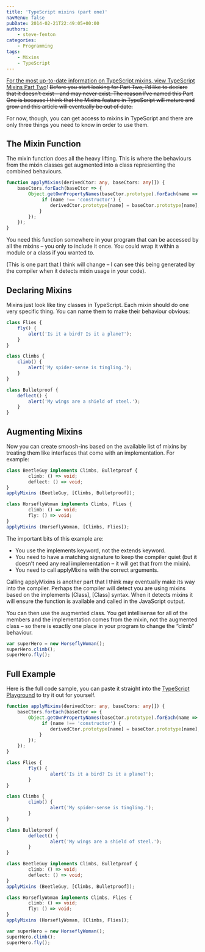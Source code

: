 ```yaml
---
title: 'TypeScript mixins (part one)'
navMenu: false
pubDate: 2014-02-21T22:49:05+00:00
authors:
    - steve-fenton
categories:
    - Programming
tags:
    - Mixins
    - TypeScript
---
```


[For the most up-to-date information on TypeScript mixins, view TypeScript Mixins Part Two](/blog/2017/08/typescript-mixins-part-two/)! <del>Before you start looking for Part Two, I’d like to declare that it doesn’t exist – and may never exist. The reason I’ve named this Part One is because I think that the Mixins feature in TypeScript will mature and grow and this article will eventually be out of date.</del>

For now, though, you can get access to mixins in TypeScript and there are only three things you need to know in order to use them.

## The Mixin Function

The mixin function does all the heavy lifting. This is where the behaviours from the mixin classes get augmented into a class representing the combined behaviours.

```typescript
function applyMixins(derivedCtor: any, baseCtors: any[]) {
    baseCtors.forEach(baseCtor => {
        Object.getOwnPropertyNames(baseCtor.prototype).forEach(name => {
             if (name !== 'constructor') {
                derivedCtor.prototype[name] = baseCtor.prototype[name];
            }
        });
    });
}
```

You need this function somewhere in your program that can be accessed by all the mixins – you only to include it once. You could wrap it within a module or a class if you wanted to.

(This is one part that I think will change – I can see this being generated by the compiler when it detects mixin usage in your code).

## Declaring Mixins

Mixins just look like tiny classes in TypeScript. Each mixin should do one very specific thing. You can name them to make their behaviour obvious:

```typescript
class Flies {
    fly() {
        alert('Is it a bird? Is it a plane?');
    }
}

class Climbs {
    climb() {
        alert('My spider-sense is tingling.');
    }
}

class Bulletproof {
    deflect() {
        alert('My wings are a shield of steel.');
    }
}
```

## Augmenting Mixins

Now you can create smoosh-ins based on the available list of mixins by treating them like interfaces that come with an implementation. For example:

```typescript
class BeetleGuy implements Climbs, Bulletproof {
        climb: () => void;
        deflect: () => void;
}
applyMixins (BeetleGuy, [Climbs, Bulletproof]);

class HorseflyWoman implements Climbs, Flies {
        climb: () => void;
        fly: () => void;
}
applyMixins (HorseflyWoman, [Climbs, Flies]);
```

The important bits of this example are:

- You use the implements keyword, not the extends keyword.
- You need to have a matching signature to keep the compiler quiet (but it doesn’t need any real implementation – it will get that from the mixin).
- You need to call applyMixins with the correct arguments.

Calling applyMixins is another part that I think may eventually make its way into the compiler. Perhaps the compiler will detect you are using mixins based on the implements \[Class\], \[Class\] syntax. When it detects mixins it will ensure the function is available and called in the JavaScript output.

You can then use the augmented class. You get intellisense for all of the members and the implementation comes from the mixin, not the augmented class – so there is exactly one place in your program to change the “climb” behaviour.

```typescript
var superHero = new HorseflyWoman();
superHero.climb();
superHero.fly();
```

## Full Example

Here is the full code sample, you can paste it straight into the [TypeScript Playground](http://www.typescriptlang.org/Playground/) to try it out for yourself.

```typescript
function applyMixins(derivedCtor: any, baseCtors: any[]) {
    baseCtors.forEach(baseCtor => {
        Object.getOwnPropertyNames(baseCtor.prototype).forEach(name => {
             if (name !== 'constructor') {
                derivedCtor.prototype[name] = baseCtor.prototype[name];
            }
        });
    });
}

class Flies {
        fly() {
                alert('Is it a bird? Is it a plane?');
        }
}

class Climbs {
        climb() {
                alert('My spider-sense is tingling.');
        }
}

class Bulletproof {
        deflect() {
                alert('My wings are a shield of steel.');
        }
}

class BeetleGuy implements Climbs, Bulletproof {
        climb: () => void;
        deflect: () => void;
}
applyMixins (BeetleGuy, [Climbs, Bulletproof]);

class HorseflyWoman implements Climbs, Flies {
        climb: () => void;
        fly: () => void;
}
applyMixins (HorseflyWoman, [Climbs, Flies]);

var superHero = new HorseflyWoman();
superHero.climb();
superHero.fly();
```